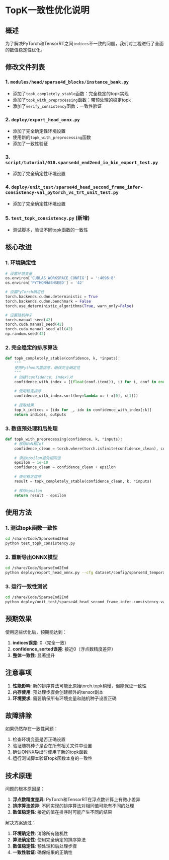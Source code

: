 # TopK一致性优化说明

## 概述

为了解决PyTorch和TensorRT之间`indices`不一致的问题，我们对工程进行了全面的数值稳定性优化。

## 修改文件列表

### 1. `modules/head/sparse4d_blocks/instance_bank.py`
- 添加了`topk_completely_stable`函数：完全稳定的topk实现
- 添加了`topk_with_preprocessing`函数：带预处理的稳定topk
- 添加了`verify_consistency`函数：一致性验证

### 2. `deploy/export_head_onnx.py`
- 添加了完全确定性环境设置
- 使用新的`topk_with_preprocessing`函数
- 添加了一致性验证

### 3. `script/tutorial/010.sparse4d_end2end_io_bin_export_test.py`
- 添加了完全确定性环境设置

### 4. `deploy/unit_test/sparse4d_head_second_frame_infer-consistency-val_pytorch_vs_trt_unit_test.py`
- 添加了完全确定性环境设置

### 5. `test_topk_consistency.py` (新增)
- 测试脚本，验证不同topk函数的一致性

## 核心改进

### 1. 环境确定性
```python
# 设置环境变量
os.environ['CUBLAS_WORKSPACE_CONFIG'] = ':4096:8'
os.environ['PYTHONHASHSEED'] = '42'

# 设置PyTorch确定性
torch.backends.cudnn.deterministic = True
torch.backends.cudnn.benchmark = False
torch.use_deterministic_algorithms(True, warn_only=False)

# 设置随机种子
torch.manual_seed(42)
torch.cuda.manual_seed(42)
torch.cuda.manual_seed_all(42)
np.random.seed(42)
```

### 2. 完全稳定的排序算法
```python
def topk_completely_stable(confidence, k, *inputs):
    """
    使用Python内置排序，确保完全确定性
    """
    # 创建(confidence, index)对
    confidence_with_index = [(float(conf.item()), i) for i, conf in enumerate(confidence[b])]
    
    # 使用稳定排序
    confidence_with_index.sort(key=lambda x: (-x[0], x[1]))
    
    # 提取结果
    top_k_indices = [idx for _, idx in confidence_with_index[:k]]
    return indices, outputs
```

### 3. 数值预处理和后处理
```python
def topk_with_preprocessing(confidence, k, *inputs):
    # 移除NaN和Inf
    confidence_clean = torch.where(torch.isfinite(confidence_clean), confidence_clean, torch.zeros_like(confidence_clean))
    
    # 添加epsilon避免相同值
    epsilon = 1e-10
    confidence_clean = confidence_clean + epsilon
    
    # 使用稳定排序
    result = topk_completely_stable(confidence_clean, k, *inputs)
    
    # 移除epsilon
    return result - epsilon
```

## 使用方法

### 1. 测试topk函数一致性
```bash
cd /share/Code/SparseEnd2End
python test_topk_consistency.py
```

### 2. 重新导出ONNX模型
```bash
cd /share/Code/SparseEnd2End
python deploy/export_head_onnx.py --cfg dataset/config/sparse4d_temporal_r50_1x1_bs1_256x704_mini.py --ckpt ckpt/sparse4dv3_r50.pth
```

### 3. 运行一致性测试
```bash
cd /share/Code/SparseEnd2End
python deploy/unit_test/sparse4d_head_second_frame_infer-consistency-val_pytorch_vs_trt_unit_test.py
```

## 预期效果

使用这些优化后，预期能达到：

1. **indices误差**: 0（完全一致）
2. **confidence_sorted误差**: 接近0（浮点数精度差异）
3. **整体一致性**: 显著提升

## 注意事项

1. **性能影响**: 新的排序算法可能比原始torch.topk稍慢，但能保证一致性
2. **内存使用**: 预处理步骤会创建额外的tensor副本
3. **环境要求**: 需要确保所有环境变量和随机种子设置正确

## 故障排除

如果仍然存在一致性问题：

1. 检查环境变量是否正确设置
2. 验证随机种子是否在所有相关文件中设置
3. 确认ONNX导出时使用了新的topk函数
4. 运行测试脚本验证topk函数本身的一致性

## 技术原理

问题的根本原因是：
1. **浮点数精度差异**: PyTorch和TensorRT在浮点数计算上有微小差异
2. **排序算法差异**: 不同实现的排序算法对相同值可能有不同的处理
3. **数值稳定性**: 接近的值在排序时可能产生不同的结果

解决方案通过：
1. **环境确定性**: 消除所有随机性
2. **算法确定性**: 使用完全确定的排序算法
3. **数值稳定性**: 预处理和后处理步骤
4. **一致性验证**: 确保结果的正确性 